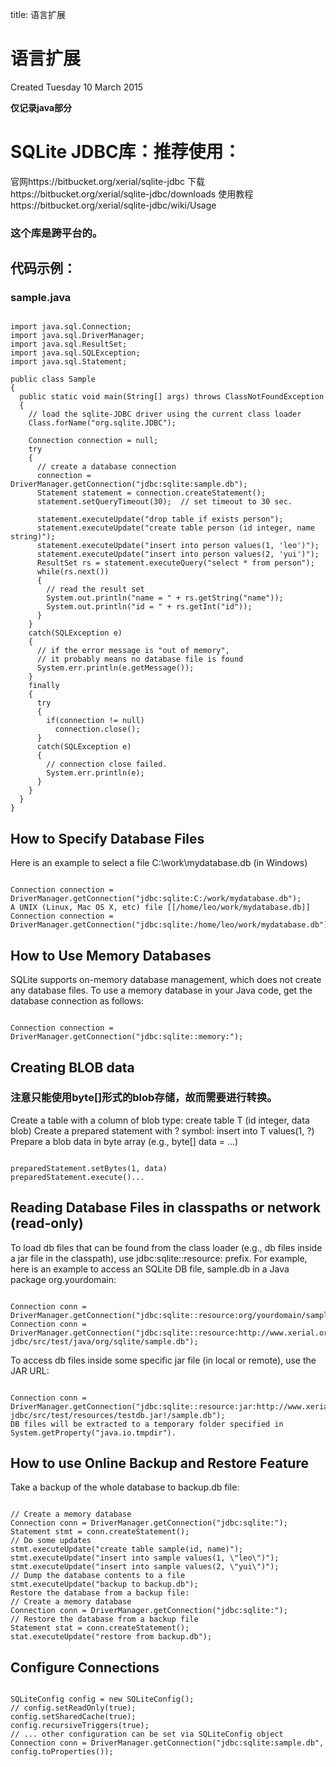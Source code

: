 title: 语言扩展 

#  语言扩展 
Created Tuesday 10 March 2015

**仅记录java部分**

#  SQLite JDBC库：推荐使用： 
官网https://bitbucket.org/xerial/sqlite-jdbc
下载https://bitbucket.org/xerial/sqlite-jdbc/downloads
使用教程https://bitbucket.org/xerial/sqlite-jdbc/wiki/Usage

###  这个库是跨平台的。 

##  代码示例： 

###  sample.java 
```

import java.sql.Connection;
import java.sql.DriverManager;
import java.sql.ResultSet;
import java.sql.SQLException;
import java.sql.Statement;

public class Sample
{
  public static void main(String[] args) throws ClassNotFoundException
  {
	// load the sqlite-JDBC driver using the current class loader
	Class.forName("org.sqlite.JDBC");

	Connection connection = null;
	try
	{
	  // create a database connection
	  connection = DriverManager.getConnection("jdbc:sqlite:sample.db");
	  Statement statement = connection.createStatement();
	  statement.setQueryTimeout(30);  // set timeout to 30 sec.

	  statement.executeUpdate("drop table if exists person");
	  statement.executeUpdate("create table person (id integer, name string)");
	  statement.executeUpdate("insert into person values(1, 'leo')");
	  statement.executeUpdate("insert into person values(2, 'yui')");
	  ResultSet rs = statement.executeQuery("select * from person");
	  while(rs.next())
	  {
		// read the result set
		System.out.println("name = " + rs.getString("name"));
		System.out.println("id = " + rs.getInt("id"));
	  }
	}
	catch(SQLException e)
	{
	  // if the error message is "out of memory", 
	  // it probably means no database file is found
	  System.err.println(e.getMessage());
	}
	finally
	{
	  try
	  {
		if(connection != null)
		  connection.close();
	  }
	  catch(SQLException e)
	  {
		// connection close failed.
		System.err.println(e);
	  }
	}
  }
}

```
##  How to Specify Database Files 
Here is an example to select a file C:\work\mydatabase.db (in Windows)
```

Connection connection = DriverManager.getConnection("jdbc:sqlite:C:/work/mydatabase.db");
A UNIX (Linux, Mac OS X, etc) file [[/home/leo/work/mydatabase.db]]
Connection connection = DriverManager.getConnection("jdbc:sqlite:/home/leo/work/mydatabase.db");

```
##  How to Use Memory Databases 

SQLite supports on-memory database management, which does not create any database files. To use a memory database in your Java code, get the database connection as follows:
```

Connection connection = DriverManager.getConnection("jdbc:sqlite::memory:");

```
##  Creating BLOB data 

###  注意只能使用byte[]形式的blob存储，故而需要进行转换。 
Create a table with a column of blob type: create table T (id integer, data blob)
Create a prepared statement with ? symbol: insert into T values(1, ?)
Prepare a blob data in byte array (e.g., byte[] data = ...)
```

preparedStatement.setBytes(1, data)
preparedStatement.execute()...

```

##  Reading Database Files in classpaths or network (read-only) 
To load db files that can be found from the class loader (e.g., db files inside a jar file in the classpath), use jdbc:sqlite::resource: prefix.
For example, here is an example to access an SQLite DB file, sample.db in a Java package org.yourdomain:
```

Connection conn = DriverManager.getConnection("jdbc:sqlite::resource:org/yourdomain/sample.db"); 
Connection conn = DriverManager.getConnection("jdbc:sqlite::resource:http://www.xerial.org/svn/project/XerialJ/trunk/sqlite-jdbc/src/test/java/org/sqlite/sample.db"); 

```
To access db files inside some specific jar file (in local or remote), use the JAR URL:
```

Connection conn = DriverManager.getConnection("jdbc:sqlite::resource:jar:http://www.xerial.org/svn/project/XerialJ/trunk/sqlite-jdbc/src/test/resources/testdb.jar!/sample.db"); 
DB files will be extracted to a temporary folder specified in System.getProperty("java.io.tmpdir").

```
##  How to use Online Backup and Restore Feature 
Take a backup of the whole database to backup.db file:
```

// Create a memory database
Connection conn = DriverManager.getConnection("jdbc:sqlite:");
Statement stmt = conn.createStatement();
// Do some updates
stmt.executeUpdate("create table sample(id, name)");
stmt.executeUpdate("insert into sample values(1, \"leo\")");
stmt.executeUpdate("insert into sample values(2, \"yui\")");
// Dump the database contents to a file
stmt.executeUpdate("backup to backup.db");
Restore the database from a backup file:
// Create a memory database
Connection conn = DriverManager.getConnection("jdbc:sqlite:");
// Restore the database from a backup file
Statement stat = conn.createStatement();
stat.executeUpdate("restore from backup.db");

```
##  Configure Connections 
```

SQLiteConfig config = new SQLiteConfig();
// config.setReadOnly(true);   
config.setSharedCache(true);
config.recursiveTriggers(true);
// ... other configuration can be set via SQLiteConfig object
Connection conn = DriverManager.getConnection("jdbc:sqlite:sample.db", config.toProperties());

```